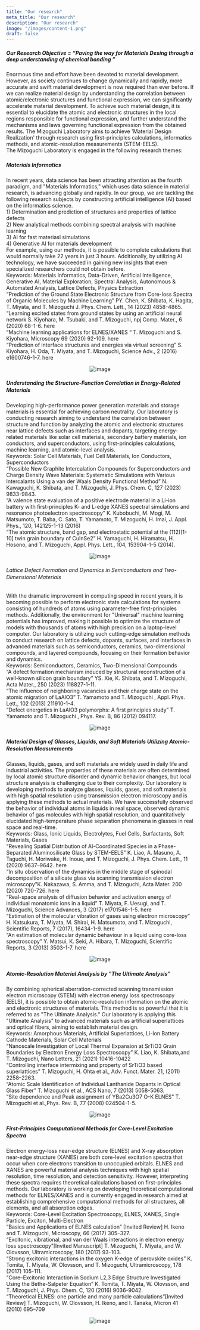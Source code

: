 ```yaml
---
title: "Our research"
meta_title: "Our research"
description: "Our research"
image: "/images/content-1.png"
draft: false
---
```


##### Our Research Objective = “Paving the way for Materials Desing through a deep understanding of chemical bonding ”

<p align="left">Enormous time and effort have been devoted to material development. However, as society continues to change dynamically and rapidly, more accurate and swift material development is now required than ever before. If we can realize material design by understanding the correlation between atomic/electronic structures and functional expression, we can significantly accelerate material development. To achieve such material design, it is essential to elucidate the atomic and electronic structures in the local regions responsible for functional expression, and further understand the mechanisms and laws governing functional expression from the obtained results. The Mizoguchi Laboratory aims to achieve 'Material Design Realization' through research using first-principles calculations, informatics methods, and atomic-resolution measurements (STEM-EELS). <br> The Mizoguchi Laboratory is engaged in the following research themes:

##### Materials Informatics　
 <p align="left">
In recent years, data science has been attracting attention as the fourth paradigm, and "Materials Informatics," which uses data science in material research, is advancing globally and rapidly. In our group, we are tackling the following research subjects by constructing artificial intelligence (AI) based on the informatics science.<br>
1) Determination and prediction of structures and properties of lattice defects<br>
2) New analytical methods combining spectral analysis with machine learning<br>
3) AI for fast materiasl simulations<br>
4) Generative AI for materials development<br>
For example, using our methods, it is possible to complete calculations that would normally take 22 years in just 3 hours. Additionally, by utilizing AI technology, we have succeeded in gaining new insights that even specialized researchers could not obtain before.
<br>
Keywords: Materials Informatics, Data-Driven, Artificial Intelligence, Generative AI, Material Exploration, Spectral Analysis, Autonomous & Automated Analysis, Lattice Defects, Physics Extraction
<br>
“Prediction of the Ground State Electronic Structure from Core-loss Spectra of Organic Molecules by Machine Learning”
PY. Chen, K. Shibata, K. Hagita, T. Miyata, and T. Mizoguchi
J. Phys. Chem. Lett., 14 (2023) 4858-4865.
<br>
“Learning excited states from ground states by using an artificial neural network
S. Kiyohara, M. Tsubaki, and T. Mizoguchi, npj Comp. Mater., 6 (2020) 68-1-6. here
<br>
“Machine learning applications for ELNES/XANES “
T. Mizoguchi and S. Kiyohara, Microscopy 69 (2020) 92-109. here
<br>
“Prediction of interface structures and energies via virtual screening”
S. Kiyohara, H. Oda, T. Miyata, and T. Mizoguchi, Science Adv., 2 (2016) e1600746-1-7. here


<div align="center">

![image](/images/research-ml.png)

</div>


##### Understanding the Structure-Function Correlation in Energy-Related Materials　　
 <p align="left">
Developing high-performance power generation materials and storage materials is essential for achieving carbon neutrality. Our laboratory is conducting research aiming to understand the correlation between structure and function by analyzing the atomic and electronic structures near lattice defects such as interfaces and dopants, targeting energy-related materials like solar cell materials, secondary battery materials, ion conductors, and superconductors, using first-principles calculations, machine learning, and atomic-level analysis.
<br>
Keywords: Solar Cell Materials, Fuel Cell Materials, Ion Conductors, Superconductors
<br>
“Possible New Graphite Intercalation Compounds for Superconductors and Charge Density Wave Materials: Systematic Simulations with Various Intercalants Using a van der Waals Density Functional Method”
N. Kawaguchi, K. Shibata, and T. Mizoguchi, J. Phys. Chem. C, 127 (2023) 9833-9843.
<br>
“A valence state evaluation of a positive electrode material in a Li-ion battery with first-principles K- and L-edge XANES spectral simulations and resonance photoelectron spectroscopy”
K. Kubobuchi, M. Mogi, M. Matsumoto, T. Baba, C. Sato, T. Yamamoto, T. Mizoguchi, H. Imai, J. Appl. Phys., 120, 142125-1-13 (2016)
<br>
“The atomic structure, band gap, and electrostatic potential at the (112)[1-10] twin grain boundary of CuInSe2”
H. Yamaguchi, H. Hiramatsu, H. Hosono, and T. Mizoguchi, Appl. Phys. Lett., 104, 153904-1-5 (2014). 

<div align="center">

![image](/images/research-photo.png)

</div>

###### Lattice Defect Formation and Dynamics in Semiconductors and Two-Dimensional Materials　
<p align="left"> With the dramatic improvement in computing speed in recent years, it is becoming possible to perform electronic state calculations for systems consisting of hundreds of atoms using parameter-free first-principles methods. Additionally, the environment for "Universal" machine learning potentials has improved, making it possible to optimize the structure of models with thousands of atoms with high precision on a laptop-level computer. Our laboratory is utilizing such cutting-edge simulation methods to conduct research on lattice defects, dopants, surfaces, and interfaces in advanced materials such as semiconductors, ceramics, two-dimensional compounds, and layered compounds, focusing on their formation behavior and dynamics.
<br>
Keywords: Semiconductors, Ceramics, Two-Dimensional Compounds
<br>
“A defect formation mechanism induced by structural reconstruction of a well-known silicon grain boundary”
YS. Xie, K. Shibata, and T. Mizoguchi, Acta Mater., 250 (2023) 118827-1-11.
<br>
“The influence of neighboring vacancies and their charge state on the atomic migration of LaAlO3”
T. Yamamoto and T. Mizoguchi , Appl. Phys. Lett., 102 (2013) 211910-1-4. 
<br>
“Defect energetics in LaAlO3 polymorphs: A first principles study”
T. Yamamoto and T. Mizoguchi , Phys. Rev. B, 86 (2012) 094117. 
<br>

<div align="center">

![image](/images/research-uc.png)

</div>


##### Material Design of Glasses, Liquids, and Soft Materials Utilizing Atomic-Resolution Measurements　　
<p align="left"> Glasses, liquids, gases, and soft materials are widely used in daily life and industrial activities. The properties of these materials are often determined by local atomic structure disorder and dynamic behavior changes, but local structure analysis is challenging due to their complexity. Our laboratory is developing methods to analyze glasses, liquids, gases, and soft materials with high spatial resolution using transmission electron microscopy and is applying these methods to actual materials. We have successfully observed the behavior of individual atoms in liquids in real space, observed dynamic behavior of gas molecules with high spatial resolution, and quantitatively elucidated high-temperature phase separation phenomena in glasses in real space and real-time.
<br>
Keywords: Glass, Ionic Liquids, Electrolytes, Fuel Cells, Surfactants, Soft Materials, Gases
<br>
“Revealing Spatial Distribution of Al-Coordinated Species in a Phase-Separated Aluminosilicate Glass by STEM-EELS”
K. Liao, A. Masuno, A. Taguchi, H. Moriwake, H. Inoue, and T. Mizoguchi,  J. Phys. Chem. Lett., 11 (2020) 9637–9642. here
<br>
“In situ observation of the dynamics in the middle stage of spinodal decomposition of a silicate glass via scanning transmission electron microscopy”K. Nakazawa, S. Amma, and T. Mizoguchi,  Acta Mater. 200 (2020) 720-726. here
<br>
“Real-space analysis of diffusion behavior and activation energy of individual monatomic ions in a liquid”
T. Miyata, F. Uesugi, and T. Mizoguchi,  Science Advances, 3 (2017)  e1701546-1-5. here 
<br>
“Estimation of the molecular vibration of gases using electron microscopy”
H. Katsukura, T. Miyata, M. Shirai, H. Matsumoto, and T. Mizoguchi, Scientific Reports, 7 (2017), 16434-1-9. here 
<br>
“An estimation of molecular dynamic behaviour in a liquid using core-loss spectroscopy”
Y. Matsui, K. Seki, A. Hibara, T. Mizoguchi, Scientific Reports, 3 (2013) 3503-1-7. here
<br>
<div align="center">

![image](/images/research-uc.png)

</div> 

##### Atomic-Resolution Material Analysis by "The Ultimate Analysis"　　

<p align="left"> By combining spherical aberration-corrected scanning transmission electron microscopy (STEM) with electron energy loss spectroscopy (EELS), it is possible to obtain atomic-resolution information on the atomic and electronic structures of materials. This method is so powerful that it is referred to as "The Ultimate Analysis." Our laboratory is applying this "Ultimate Analysis" to advanced materials such as artificial superlattices and optical fibers, aiming to establish material design.
<br>
Keywords: Amorphous Materials, Artificial Superlattices, Li-Ion Battery Cathode Materials, Solar Cell Materials
<br>
“Nanoscale Investigation of Local Thermal Expansion at SrTiO3 Grain Boundaries by Electron Energy Loss Spectroscopy”
K. Liao, K. Shibata,and T. Mizoguchi, Nano Letters, 21 (2021) 10416-10422
<br>
“Controlling interface intermixing and property of SrTiO3 based superlattices”
T. Mizoguchi, H. Ohta et al., Adv. Funct. Mater. 21, (2011) 2258–2263.
<br>
“Atomic Scale Identification of Individual Lanthanide Dopants in Optical Glass Fiber”
T. Mizoguchi et al., ACS Nano, 7 (2013) 5058-5063.
<br>
“Site dependence and Peak assignment of YBa2Cu3O7 O-K ELNES”
T. Mizoguchi et al.,Phys. Rev. B, 77 (2008) 024504-1-5.
<br>

<div align="center">

![image](/images/research-uc.png)

</div>

##### First-Principles Computational Methods for Core-Level Excitation Spectra　　
<p align="left">  Electron energy-loss near-edge structure (ELNES) and X-ray absorption near-edge structure (XANES) are both core-level excitation spectra that occur when core electrons transition to unoccupied orbitals. ELNES and XANES are powerful material analysis techniques with high spatial resolution, time resolution, and detection sensitivity. However, interpreting these spectra requires theoretical calculations based on first-principles methods. Our laboratory is working on developing theoretical computational methods for ELNES/XANES and is currently engaged in research aimed at establishing comprehensive computational methods for all structures, all elements, and all absorption edges.
<br>
Keywords: Core-Level Excitation Spectroscopy, ELNES, XANES, Single Particle, Exciton, Multi-Electron
<br>
“Basics and Applications of ELNES calculation” [Invited Review]
H. Ikeno and T. Mizoguchi, Microscopy, 66 (2017) 305–327.
<br>
“Excitonic, vibrational, and van der Waals interactions in electron energy loss spectroscopy”[Invited Manuscript]
T. Mizoguchi, T. Miyata, and W. Olovsson, Ultramicroscopy, 180 (2017) 93-103.
<br>
“Strong excitonic interactions in the oxygen K-edge of perovskite oxides”
K. Tomita, T. Miyata, W. Olovsson, and T. Mizoguchi, Ultramicroscopy, 178 (2017) 105-111.
<br>
“Core–Excitonic Interaction in Sodium L2,3 Edge Structure Investigated Using the Bethe-Salpeter Equation”
K. Tomita, T. Miyata, W. Olovsson, and T. Mizoguchi, J. Phys. Chem. C, 120 (2016) 9036-9042. 
<br>
“Theoretical ELNES: one particle and many particle calculations”[Invited Review]
T. Mizoguchi, W. Olovsson, H. Ikeno, and I. Tanaka, Micron 41 (2010) 695–709 
<br>
<div align="center">

![image](/images/research-uc.png)

</div>